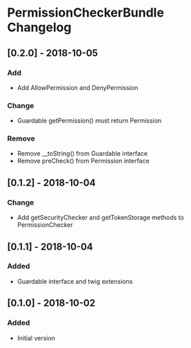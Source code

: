 # PermissionCheckerBundle Changelog

## [0.2.0] - 2018-10-05
### Add
- Add AllowPermission and DenyPermission

### Change
- Guardable getPermission() must return Permission

### Remove
- Remove __toString() from Guardable interface
- Remove preCheck() from Permission interface

## [0.1.2] - 2018-10-04
### Change
- Add getSecurityChecker and getTokenStorage methods to PermissionChecker

## [0.1.1] - 2018-10-04
### Added
- Guardable interface and twig extensions

## [0.1.0] - 2018-10-02
### Added
- Initial version
